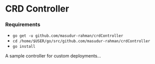 # CRD Controller

### Requirements

* `go get -u github.com/masudur-rahman/crdController`
* `cd /home/$USER/go/src/github.com/masudur-rahman/crdController`
* `go install`

A sample controller for custom deployments...